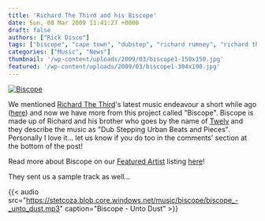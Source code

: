 ```yaml
---
title: 'Richard The Third and his Biscope'
date: Sun, 08 Mar 2009 11:41:27 +0000
draft: false
authors: ["Rick Disco"]
tags: ["biscope", "cape town", "dubstep", "richard rumney", "richard the third", "robert rumney", "south africa", "twelv", "unto dust"]
categories: ["Music", "News"]
thumbnail: '/wp-content/uploads/2009/03/biscope1-150x150.jpg'
featured: '/wp-content/uploads/2009/03/biscope1-304x190.jpg'
---
```


[![Biscope](/wp-content/uploads/2009/03/biscope.jpg "Biscope")](/wp-content/uploads/2009/03/biscope.jpg)

We mentioned [Richard The Third](/artists/richard-the-third "Richard The Third")'s latest music endeavour a short while ago ([here](/2009/01/26/richard-the-third-takes-you-to-the-biscope/ "Richard The Third Takes You To The Biscope")) and now we have more from this project called "Biscope". Biscope is made up of Richard and his brother who goes by the name of [Twelv](http://www.facebook.com/group.php?sid=7788af88c19a3edbb620e28e1347c667&gid=9986174059 "Twelv: Facebook Group") and they describe the music as "Dub Stepping Urban Beats and Pieces". Personally I love it... let us know if you do too in the comments' section at the bottom of the post!

Read more about Biscope on our [Featured Artist](/artists "electrotrash Artists") listing [here](/artists/biscope "Biscope")!

They sent us a sample track as well...

{{< audio
    src="https://stetcoza.blob.core.windows.net/music/biscope/biscope_-_unto_dust.mp3"
    caption="Biscope - Unto Dust" >}}
